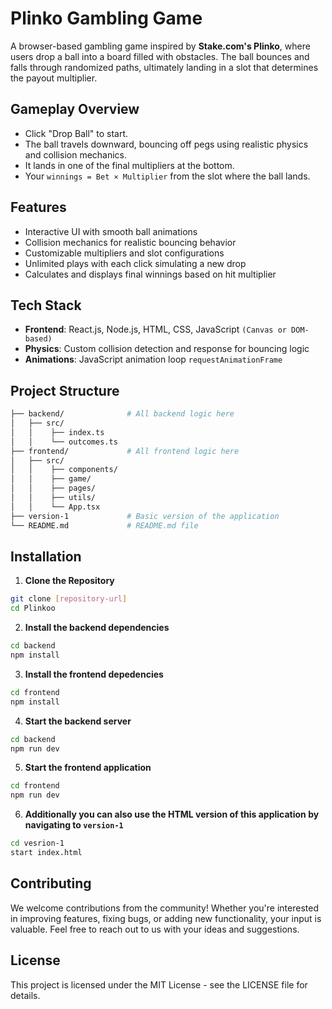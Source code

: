 # Plinko Gambling Game

A browser-based gambling game inspired by **Stake.com's Plinko**, where users drop a ball into a board filled with obstacles. The ball bounces and falls through randomized paths, ultimately landing in a slot that determines the payout multiplier.

## Gameplay Overview

- Click "Drop Ball" to start.
- The ball travels downward, bouncing off pegs using realistic physics and collision mechanics.
- It lands in one of the final multipliers at the bottom.
- Your `winnings = Bet × Multiplier` from the slot where the ball lands.

## Features

-  Interactive UI with smooth ball animations
-  Collision mechanics for realistic bouncing behavior
-  Customizable multipliers and slot configurations
-  Unlimited plays with each click simulating a new drop
-  Calculates and displays final winnings based on hit multiplier  

## Tech Stack

- **Frontend**: React.js, Node.js, HTML, CSS, JavaScript `(Canvas or DOM-based)`
- **Physics**: Custom collision detection and response for bouncing logic
- **Animations**: JavaScript animation loop `requestAnimationFrame`

## Project Structure

```bash
├── backend/              # All backend logic here     
│   ├── src/        
│   │    ├── index.ts     
│   │    └── outcomes.ts   
├── frontend/             # All frontend logic here       
│   ├── src/        
│   │    ├── components/  
│   │    ├── game/
│   │    ├── pages/
│   │    ├── utils/
│   │    └── App.tsx
├── version-1             # Basic version of the application
└── README.md             # README.md file
```

## Installation

1. **Clone the Repository**

```bash
git clone [repository-url]
cd Plinkoo
```

2. **Install the backend dependencies**

```bash
cd backend
npm install
```

3. **Install the frontend depedencies**

```bash
cd frontend
npm install
```

4. **Start the backend server**

```bash
cd backend
npm run dev
```

5. **Start the frontend application**

```bash
cd frontend
npm run dev
```

6. **Additionally you can also use the HTML version of this application by navigating to `version-1`**

```bash
cd vesrion-1
start index.html
```

## Contributing

We welcome contributions from the community! Whether you're interested in improving features, fixing bugs, or adding new functionality, your input is valuable. Feel free to reach out to us with your ideas and suggestions.

## License
This project is licensed under the MIT License - see the LICENSE file for details.